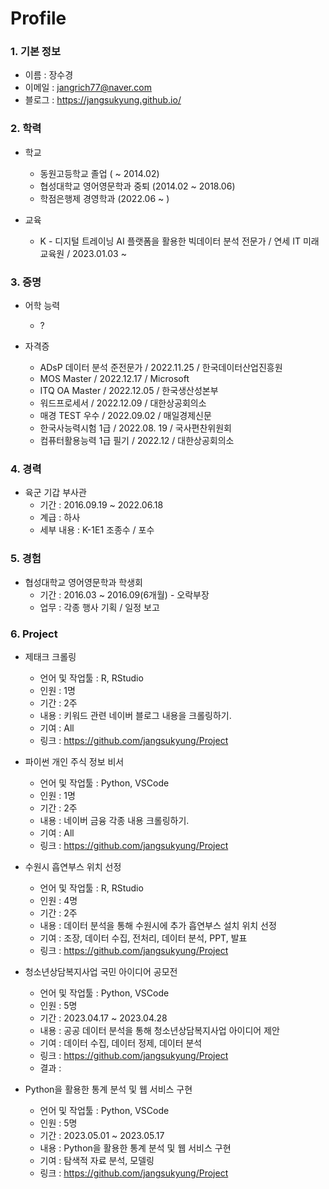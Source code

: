 # Profile


### 1. 기본 정보

- 이름 : 장수경
- 이메일 : jangrich77@naver.com
- 블로그 : https://jangsukyung.github.io/


### 2. 학력
 
 - 학교
   - 동원고등학교 졸업 ( ~ 2014.02)
   - 협성대학교 영어영문학과 중퇴 (2014.02 ~ 2018.06)
   - 학점은행제 경영학과 (2022.06 ~ )

 - 교육
     - K - 디지털 트레이닝 AI 플랫폼을 활용한 빅데이터 분석 전문가 / 연세 IT 미래 교육원 / 2023.01.03 ~

 ### 3. 증명
  - 어학 능력
     - ?

  - 자격증
     - ADsP 데이터 분석 준전문가 / 2022.11.25 / 한국데이터산업진흥원
     - MOS Master / 2022.12.17 / Microsoft
     - ITQ OA Master / 2022.12.05 / 한국생산성본부
     - 워드프로세서 / 2022.12.09 / 대한상공회의소
     - 매경 TEST 우수 / 2022.09.02 / 매일경제신문
     - 한국사능력시험 1급 / 2022.08. 19 / 국사편찬위원회
     - 컴퓨터활용능력 1급 필기 / 2022.12 / 대한상공회의소


### 4. 경력
 - 육군 기갑 부사관
     - 기간 : 2016.09.19 ~ 2022.06.18
     - 계급 : 하사
     - 세부 내용 : K-1E1 조종수 / 포수

### 5. 경험
 - 협성대학교 영어영문학과 학생회
     - 기간 : 2016.03 ~ 2016.09(6개월) - 오락부장
     - 업무 : 각종 행사 기획 / 일정 보고

### 6. Project
 - 제태크 크롤링
     - 언어 및 작업툴 : R, RStudio
     - 인원 : 1명
     - 기간 : 2주
     - 내용 : 키워드 관련 네이버 블로그 내용을 크롤링하기.
     - 기여 : All
     - 링크 : https://github.com/jangsukyung/Project

 - 파이썬 개인 주식 정보 비서
     - 언어 및 작업툴 : Python, VSCode
     - 인원 : 1명
     - 기간 : 2주
     - 내용 : 네이버 금융 각종 내용 크롤링하기.
     - 기여 : All
     - 링크 : https://github.com/jangsukyung/Project
 
 - 수원시 흡연부스 위치 선정
     - 언어 및 작업툴 : R, RStudio
     - 인원 : 4명
     - 기간 : 2주
     - 내용 : 데이터 분석을 통해 수원시에 추가 흡연부스 설치 위치 선정
     - 기여 : 조장, 데이터 수집, 전처리, 데이터 분석, PPT, 발표
     - 링크 : https://github.com/jangsukyung/Project
 
 - 청소년상담복지사업 국민 아이디어 공모전
     - 언어 및 작업툴 : Python, VSCode
     - 인원 : 5명
     - 기간 : 2023.04.17 ~ 2023.04.28
     - 내용 : 공공 데이터 분석을 통해 청소년상담복지사업 아이디어 제안
     - 기여 : 데이터 수집, 데이터 정제, 데이터 분석
     - 링크 : https://github.com/jangsukyung/Project
     - 결과 : 

 - Python을 활용한 통계 분석 및 웹 서비스 구현
     - 언어 및 작업툴 : Python, VSCode
     - 인원 : 5명
     - 기간 : 2023.05.01 ~ 2023.05.17
     - 내용 : Python을 활용한 통계 분석 및 웹 서비스 구현
     - 기여 : 탐색적 자료 분석, 모델링
     - 링크 : https://github.com/jangsukyung/Project
